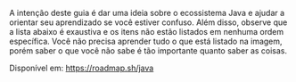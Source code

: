 A intenção deste guia é dar uma ideia sobre o ecossistema Java e ajudar a orientar seu aprendizado se você estiver confuso.
Além disso, observe que a lista abaixo é exaustiva e os itens não estão listados em nenhuma ordem específica. Você não precisa aprender tudo o que está listado na imagem, porém saber o que você não sabe é tão importante quanto saber as coisas.

 Disponível em: https://roadmap.sh/java
